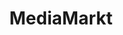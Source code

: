---
title: "MediaMarkt"
url: /freiburg-im-breisgau/mediamarkt-bettackerstrasse/
shop: Elektronik
---